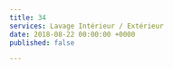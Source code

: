 ```yaml
---
title: 34
services: Lavage Intérieur / Extérieur
date: 2018-08-22 00:00:00 +0000
published: false

---
```


